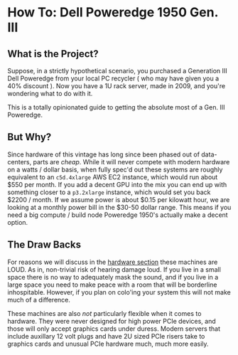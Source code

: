 # How To: Dell Poweredge 1950 Gen. III

## What is the Project?

Suppose, in a strictly hypothetical scenario, you purchased a Generation III Dell Poweredge
from your local PC recycler ( who may have given you a 40% discount ). Now you have
a 1U rack server, made in 2009, and you're wondering what to do with it.

This is a totally opinionated guide to getting the absolute most of a Gen. III Poweredge.

## But Why?

Since hardware of this vintage has long since been phased out of data-centers,
parts are *cheap*. While it will never compete with modern hardware
on a watts / dollar basis, when fully spec'd out these systems are roughly equivalent to
an `c5d.4xlarge` AWS EC2 instance, which would run about \$550 per month. If you add
a decent GPU into the mix you can end up with something closer to a `p3.2xlarge`
instance, which would set you back \$2200 / month. If we assume power is about
$0.15 per kilowatt hour, we are looking at a monthly power bill in the \$30-50 dollar range.
This means if you need a big compute / build node Poweredge 1950's actually make
a decent option.

## The Draw Backs

For reasons we will discuss in the [hardware section](hardware.md) these machines
are LOUD. As in, non-trivial risk of hearing damage loud. If you live in a small
space there is no way to adequately mask the sound, and if you live in a large
space you need to make peace with a room that will be borderline inhospitable.
However, if you plan on colo'ing your system this will not make much of a difference.

These machines are also *not* particularly flexible when it comes to hardware. They
were never designed for high power PCIe devices, and those will only accept graphics
cards under duress. Modern servers that include auxillary 12 volt plugs and have
2U sized PCIe risers take to graphics cards and unusual PCIe hardware much, much
more easily.
